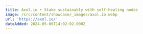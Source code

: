 ```yaml
---
title: Axol.io • Stake sustainably with self-healing nodes
image: /src/content/showcase/_images/axol.io.webp
url: 'https://axol.io/'
dateAdded: 2024-05-06T14:02:02.000Z
---
```


